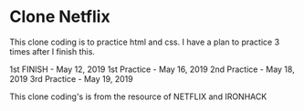 # Clone Netflix
This clone coding is to practice html and css.
I have a plan to practice 3 times after I finish this.

1st FINISH - May 12, 2019
1st Practice - May 16, 2019
2nd Practice - May 18, 2019
3rd Practice - May 19, 2019

This clone coding's is from the resource of NETFLIX and IRONHACK